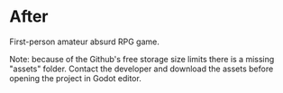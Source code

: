 # After

First-person amateur absurd RPG game.

Note: because of the Github's free storage size limits there is a missing "assets" folder. Contact the developer and download the assets before opening the project in Godot editor.
